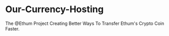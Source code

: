 # Our-Currency-Hosting
The @Ethum Project Creating Better Ways To Transfer Ethum's Crypto Coin Faster.
